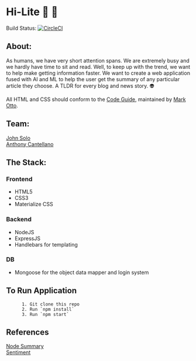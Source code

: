 # Hi-Lite :page_facing_up: :newspaper:

Build Status: [![CircleCI](https://circleci.com/gh/AcAntellAno/TLDRblogApp.svg?style=svg)](https://circleci.com/gh/AcAntellAno/TLDRblogApp)
<br>

## About:

As humans, we have very short attention spans. We are extremely busy and we hardly have time to sit and read. Well, to keep up with the trend, we want to help make getting information faster. We want to create a web application fused with AI and ML to help the user get the summary of any particular article they choose. A TLDR for every blog and news story. :alien:

All HTML and CSS should conform to the [Code Guide](https://github.com/mdo/code-guide), maintained by [Mark Otto](https://github.com/mdo).

## Team:
[John Solo](https://github.com/johnsolojoseph) <br>
[Anthony Cantellano](https://github.com/AcAntellAno)

## The Stack:

### Frontend

- HTML5
- CSS3
- Materialize CSS

### Backend

- NodeJS
- ExpressJS
- Handlebars for templating

### DB

- Mongoose for the object data mapper and login system

## To Run Application

          1. Git clone this repo
          2. Run `npm install`
          3. Run `npm start`

## References

[Node Summary](https://github.com/jbrooksuk/node-summary) <br>
[Sentiment](https://www.npmjs.com/package/sentiment)
